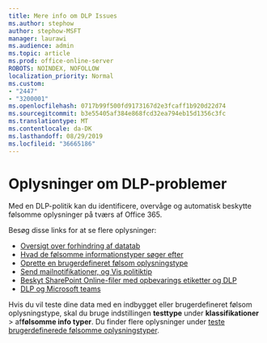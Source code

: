 ```yaml
---
title: Mere info om DLP Issues
ms.author: stephow
author: stephow-MSFT
manager: laurawi
ms.audience: admin
ms.topic: article
ms.prod: office-online-server
ROBOTS: NOINDEX, NOFOLLOW
localization_priority: Normal
ms.custom:
- "2447"
- "3200001"
ms.openlocfilehash: 0717b99f500fd9173167d2e3fcaff1b920d22d74
ms.sourcegitcommit: b3e55405af384e868fcd32ea794eb15d1356c3fc
ms.translationtype: MT
ms.contentlocale: da-DK
ms.lasthandoff: 08/29/2019
ms.locfileid: "36665186"
---
```

# <a name="information-about-dlp-issues"></a>Oplysninger om DLP-problemer

Med en DLP-politik kan du identificere, overvåge og automatisk beskytte følsomme oplysninger på tværs af Office 365.

Besøg disse links for at se flere oplysninger:

- [Oversigt over forhindring af datatab](https://docs.microsoft.com/office365/securitycompliance/data-loss-prevention-policies)
- [Hvad de følsomme informationstyper søger efter](https://docs.microsoft.com/office365/securitycompliance/what-the-sensitive-information-types-look-for)
- [Oprette en brugerdefineret følsom oplysningstype](https://docs.microsoft.com/office365/securitycompliance/create-a-custom-sensitive-information-type)
- [Send mailnotifikationer, og Vis politiktip](https://docs.microsoft.com/office365/securitycompliance/use-notifications-and-policy-tips)
- [Beskyt SharePoint Online-filer med opbevarings etiketter og DLP](https://docs.microsoft.com/office365/securitycompliance/protect-sharepoint-online-files-with-office-365-labels-and-dlp)
- [DLP og Microsoft teams](https://docs.microsoft.com/office365/securitycompliance/dlp-microsoft-teams)

Hvis du vil teste dine data med en indbygget eller brugerdefineret følsom oplysningstype, skal du bruge indstillingen **testtype** under **klassifikationer** > af**følsomme info typer**. Du finder flere oplysninger under [teste brugerdefinerede følsomme oplysningstyper](https://docs.microsoft.com/office365/securitycompliance/create-a-custom-sensitive-information-type#test-custom-sensitive-information-types-in-the-security--compliance-center).
